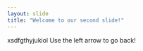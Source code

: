 ```yaml
---
layout: slide
title: "Welcome to our second slide!"
---
```

xsdfgthyjukiol
Use the left arrow to go back!
